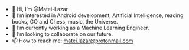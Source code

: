 - 👋 Hi, I’m @Matei-Lazar
- 👀 I’m interested in Android development, Artificial Intelligence, reading books, GO and Chess, music, the Universe. 
- 🌱 I’m currently working as a Machine Learning Engineer. 
- 💞️ I’m looking to collaborate on our future.
- 📫 How to reach me: matei.lazar@protonmail.com

<!---
Matei-Lazar/Matei-Lazar is a ✨ special ✨ repository because its `README.md` (this file) appears on your GitHub profile.
You can click the Preview link to take a look at your changes.
--->
